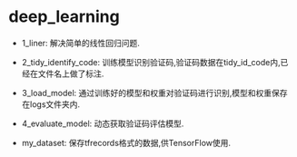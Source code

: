 # deep_learning
*   1_liner: 解决简单的线性回归问题.

*   2_tidy_identify_code: 训练模型识别验证码,验证码数据在tidy_id_code内,已经在文件名上做了标注.

*   3_load_model: 通过训练好的模型和权重对验证码进行识别,模型和权重保存在logs文件夹内.

*   4_evaluate_model: 动态获取验证码评估模型.

*   my_dataset: 保存tfrecords格式的数据,供TensorFlow使用.